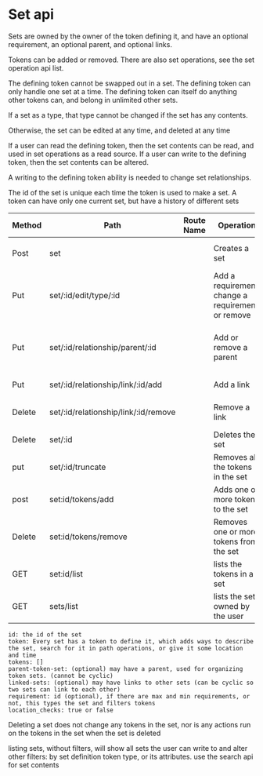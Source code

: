 # Set api


Sets are owned by the owner of the token defining it, and have an optional requirement,
an optional parent, and optional links. 

Tokens can be added or removed. There are also set operations, see the set operation api list.

The defining token cannot be swapped out in a set. The defining token can only handle one set at a time. The defining token can itself do anything other tokens can, 
and belong in unlimited other sets.

If a set as a type, that type cannot be changed if the set has any contents.

Otherwise, the set can be edited at any time, and deleted at any time

If a user can read the defining token, then the set contents can be read, and used in set operations as a read source.
If a user can write to the defining token, then the set contents can be altered.

A writing to the defining token ability is needed to change set relationships.

The id of the set is unique each time the token is used to make a set. A token can have only one current set, but have a history of different sets


| Method | Path                                 | Route Name | Operation                                          | Args                                                  |
|--------|--------------------------------------|------------|----------------------------------------------------|-------------------------------------------------------|
| Post   | set                                  |            | Creates a set                                      | Token, and optional type, parent, links               |
| Put    | set/:id/edit/type/:id                |            | Add a requirement, change a requirement, or remove | the requirement id, or null (to remove)               |
| Put    | set/:id/relationship/parent/:id      |            | Add or remove a parent                             | Change the parent by giving id, or remove any by null |
| Put    | set/:id/relationship/link/:id/add    |            | Add a link                                         | the set to link to                                    |
| Delete | set/:id/relationship/link/:id/remove |            | Remove a link                                      | the set that is already linked to                     |
| Delete | set/:id                              |            | Deletes the set                                    | the set id to delete                                  |
| put    | set/:id/truncate                     |            | Removes all the tokens in the set                  |                                                       |
| post   | set:id/tokens/add                    |            | Adds one or more tokens to the set                 | ids of tokens                                         |
| Delete | set:id/tokens/remove                 |            | Removes one or more tokens from the set            | ids of tokens                                         |
| GET    | set:id/list                          |            | lists the tokens in a set                          | iterator,optional requirements filter                 |
| GET    | sets/list                            |            | lists the sets owned by the user                   | iterator,optional filters                             |


    id: the id of the set
    token: Every set has a token to define it, which adds ways to describe the set, search for it in path operations, or give it some location and time
    tokens: []
    parent-token-set: (optional) may have a parent, used for organizing token sets. (cannot be cyclic)
    linked-sets: (optional) may have links to other sets (can be cyclic so two sets can link to each other)
    requirement: id (optional), if there are max and min requirements, or not, this types the set and filters tokens
    location_checks: true or false


Deleting a set does not change any tokens in the set, nor is any actions run on the tokens in the set when the set is deleted

listing sets, without filters, will show all sets the user can write to and alter 
other filters: by set definition token type, or its attributes. use the search api for set contents
